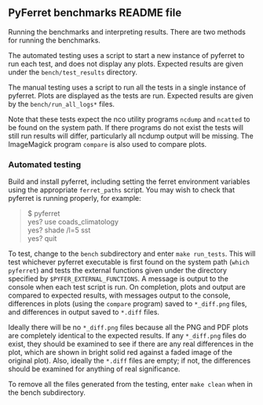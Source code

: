 ## PyFerret benchmarks README file

Running the benchmarks and interpreting results. There are two methods for 
running the benchmarks.

The automated testing uses a script to start a new instance of pyferret to 
run each test, and does not display any plots. Expected results are given 
under the `bench/test_results` directory.

The manual testing uses a script to run all the tests in a single instance 
of pyferret. Plots are displayed as the tests are run. Expected results are
given by the `bench/run_all_logs*` files.

Note that these tests expect the nco utility programs `ncdump` and `ncatted` 
to be found on the system path. If there programs do not exist the tests will 
still run results will differ, particularly all ncdump output will be missing.
The ImageMagick program `compare` is also used to compare plots.

### Automated testing

Build and install pyferret, including setting the ferret environment variables 
using the appropriate `ferret_paths` script. You may wish to check that 
pyferret is running properly, for example:

> $ pyferret  
> yes? use coads_climatology  
> yes? shade /l=5 sst  
> yes? quit  

To test, change to the `bench` subdirectory and enter `make run_tests`.  This 
will test whichever pyferret executable is first found on the system path 
(`which pyferret`) and tests the external functions given under the directory 
specified by `$PYFER_EXTERNAL_FUNCTIONS`. A message is output to the console 
when each test script is run. On completion, plots and output are compared to 
expected results, with messages output to the console, differences in plots 
(using the `compare` program) saved to `*_diff.png` files, and differences in 
output saved to `*.diff` files.

Ideally there will be no `*_diff.png` files because all the PNG and PDF plots
are completely identical to the expected results.  If any `*_diff.png` files
do exist, they should be examined to see if there are any real differences in
the plot, which are shown in bright solid red against a faded image of the 
original plot).  Also, ideally the `*.diff` files are empty; if not, the 
differences should be examined for anything of real significance.

To remove all the files generated from the testing, enter `make clean` when
in the bench subdirectory.
